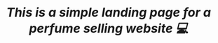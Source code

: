 <br>
<center><h1><i><b>This is a simple landing page for a perfume selling website 💻</b></i></h1></center>
 

